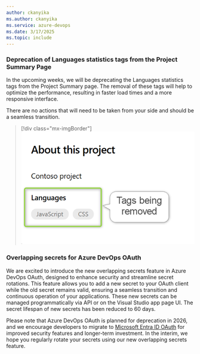 ```yaml
---
author: ckanyika
ms.author: ckanyika
ms.service: azure-devops
ms.date: 3/17/2025
ms.topic: include
---
```


### Deprecation of Languages statistics tags from the Project Summary Page

In the upcoming weeks, we will be deprecating the Languages statistics tags from the Project Summary page. The removal of these tags will help to optimize the performance, resulting in faster load times and a more responsive interface.

There are no actions that will need to be taken from your side and should be a seamless transition.

> [!div class="mx-imgBorder"]
> [![Screenshot of tags being removed.](../../media/253-general-01.png "Screenshot of tags being removed")](../../media/253-general-01.png#lightbox)

### Overlapping secrets for Azure DevOps OAuth

We are excited to introduce the new overlapping secrets feature in Azure DevOps OAuth, designed to enhance security and streamline secret rotations. This feature allows you to add a new secret to your OAuth client while the old secret remains valid, ensuring a seamless transition and continuous operation of your applications. These new secrets can be managed programmatically via API or on the Visual Studio app page UI. The secret lifespan of new secrets has been reduced to 60 days.

Please note that Azure DevOps OAuth is planned for deprecation in 2026, and we encourage developers to migrate to [Microsoft Entra ID OAuth](https://learn.microsoft.com/azure/devops/integrate/get-started/authentication/entra-oauth?view=azure-devops) for improved security features and longer-term investment. In the interim, we hope you regularly rotate your secrets using our new overlapping secrets feature.